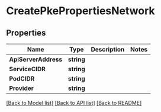 # CreatePkePropertiesNetwork

## Properties

Name | Type | Description | Notes
------------ | ------------- | ------------- | -------------
**ApiServerAddress** | **string** |  | 
**ServiceCIDR** | **string** |  | 
**PodCIDR** | **string** |  | 
**Provider** | **string** |  | 

[[Back to Model list]](../README.md#documentation-for-models) [[Back to API list]](../README.md#documentation-for-api-endpoints) [[Back to README]](../README.md)


